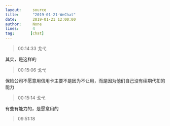 ```yaml
---
layout:     source 
title:      "2019-01-21-WeChat"
date:       2019-01-21 12:00:00
author:     None
lines:      4 
tag:       [chat]
---
```

> 00:14:33  戈弋  
   
其实，是这样的  
   
> 00:15:06  戈弋  
   
保险公司不愿意用信用卡主要不是因为不让用，而是因为他们自己没有续期代扣的能力  
   
> 00:15:14  戈弋  
   
有些有能力的，是愿意用的  
   
> 09:51:18    
   
